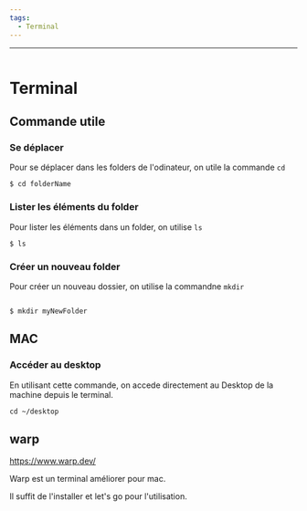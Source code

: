 ```yaml
---
tags:
  - Terminal
---
```

---

```table-of-contents
```

# Terminal 

## Commande utile

### Se déplacer

Pour se déplacer dans les folders de l'odinateur, on utile la commande `cd`

```shell
$ cd folderName

```

### Lister les éléments du folder

Pour lister les éléments dans un folder, on utilise `ls`

```shell
$ ls
```

### Créer un nouveau folder

Pour créer un nouveau dossier, on utilise la commandne `mkdir`

```shel

$ mkdir myNewFolder

```


## MAC

### Accéder au desktop

En utilisant cette commande, on accede directement au Desktop de la machine depuis le terminal.

```shell
cd ~/desktop
```

## warp

https://www.warp.dev/

Warp est un terminal améliorer pour mac.

Il suffit de l'installer et let's go pour l'utilisation.